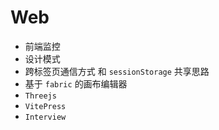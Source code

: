 # Web


- 前端监控
- 设计模式
- 跨标签页通信方式 和 `sessionStorage` 共享思路
- 基于 `fabric` 的画布编辑器
- `Threejs`
- `VitePress`
- `Interview`
